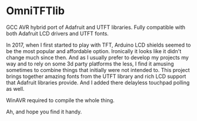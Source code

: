 # OmniTFTlib
GCC AVR hybrid port of Adafruit and UTFT libraries. Fully compatible with both Adafruit LCD drivers and UTFT fonts.

In 2017, when I first started to play with TFT, Arduino LCD shields seemed to be the most popular and affordable
option. Ironically it looks like it didn't change much since then.
And as I usually prefer to develop my projects my way and to rely on some 3d party platforms the less,
I find it amusing sometimes to combine things that initially were not intended to. 
This project brings together amazing fonts from the UTFT library and rich LCD support that Adafruit libraries provide.
And I added there delayless touchpad polling as well.

WinAVR required to compile the whole thing.

Ah, and hope you find it handy.
